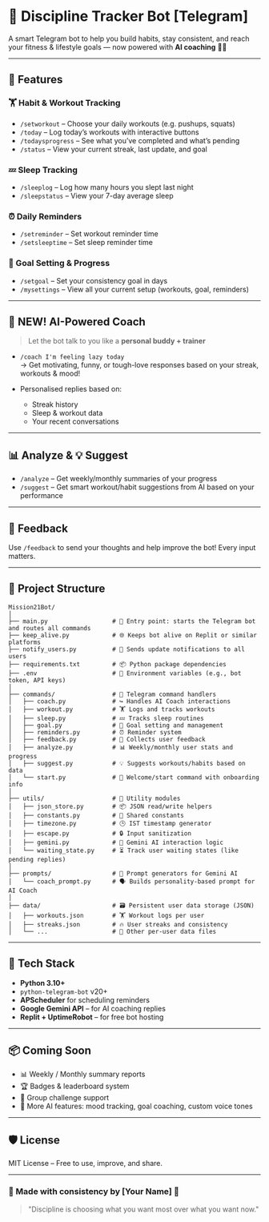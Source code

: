 # 🧠 Discipline Tracker Bot [Telegram]

A smart Telegram bot to help you build habits, stay consistent, and reach your fitness & lifestyle goals — now powered with **AI coaching** 💪🧠

---

## 🚀 Features

### 🏋️ Habit & Workout Tracking
- `/setworkout` – Choose your daily workouts (e.g. pushups, squats)
- `/today` – Log today’s workouts with interactive buttons
- `/todaysprogress` – See what you’ve completed and what’s pending
- `/status` – View your current streak, last update, and goal

### 💤 Sleep Tracking
- `/sleeplog` – Log how many hours you slept last night
- `/sleepstatus` – View your 7-day average sleep

### ⏰ Daily Reminders
- `/setreminder` – Set workout reminder time
- `/setsleeptime` – Set sleep reminder time

### 🎯 Goal Setting & Progress
- `/setgoal` – Set your consistency goal in days
- `/mysettings` – View all your current setup (workouts, goal, reminders)

---

## 🤖 NEW! AI-Powered Coach

> Let the bot talk to you like a **personal buddy + trainer**

- `/coach I'm feeling lazy today`  
  → Get motivating, funny, or tough-love responses based on your streak, workouts & mood!

- Personalised replies based on:
  - Streak history
  - Sleep & workout data
  - Your recent conversations

---

## 📊 Analyze & 💡 Suggest

- `/analyze` – Get weekly/monthly summaries of your progress
- `/suggest` – Get smart workout/habit suggestions from AI based on your performance

---

## 💬 Feedback
Use `/feedback` to send your thoughts and help improve the bot! Every input matters.

---

## 📁 Project Structure

```
Mission21Bot/
│
├── main.py                  # 🚀 Entry point: starts the Telegram bot and routes all commands
├── keep_alive.py            # 🌐 Keeps bot alive on Replit or similar platforms
├── notify_users.py          # 📢 Sends update notifications to all users
├── requirements.txt         # 📦 Python package dependencies
├── .env                     # 🔐 Environment variables (e.g., bot token, API keys)
│
├── commands/                # 💬 Telegram command handlers
│   ├── coach.py             # ↪️ Handles AI Coach interactions
│   ├── workout.py           # 🏋️ Logs and tracks workouts
│   ├── sleep.py             # 💤 Tracks sleep routines
│   ├── goal.py              # 🎯 Goal setting and management
│   ├── reminders.py         # ⏰ Reminder system
│   ├── feedback.py          # 📩 Collects user feedback
│   ├── analyze.py           # 📊 Weekly/monthly user stats and progress
│   ├── suggest.py           # 💡 Suggests workouts/habits based on data
│   └── start.py             # 👋 Welcome/start command with onboarding info
│
├── utils/                   # 🔧 Utility modules
│   ├── json_store.py        # 📦 JSON read/write helpers
│   ├── constants.py         # 📘 Shared constants
│   ├── timezone.py          # 🕒 IST timestamp generator
│   ├── escape.py            # 🔒 Input sanitization
│   ├── gemini.py            # 🤖 Gemini AI interaction logic
│   └── waiting_state.py     # ⏳ Track user waiting states (like pending replies)
│
├── prompts/                 # 🧠 Prompt generators for Gemini AI
│   └── coach_prompt.py      # 🗣️ Builds personality-based prompt for AI Coach
│
├── data/                    # 🗃️ Persistent user data storage (JSON)
│   ├── workouts.json        # 🏋️ Workout logs per user
│   ├── streaks.json         # 🔥 User streaks and consistency
│   └── ...                  # 📁 Other per-user data files
```

---

## 🔧 Tech Stack

- **Python 3.10+**
- `python-telegram-bot` v20+
- **APScheduler** for scheduling reminders
- **Google Gemini API** – for AI coaching replies
- **Replit + UptimeRobot** – for free bot hosting

---

## 📦 Coming Soon
- 📊 Weekly / Monthly summary reports
- 🏆 Badges & leaderboard system
- 🤝 Group challenge support
- 🧠 More AI features: mood tracking, goal coaching, custom voice tones

---

## 🛡️ License

MIT License – Free to use, improve, and share.

---

### 👤 Made with consistency by [Your Name] 🙌  
> "Discipline is choosing what you want most over what you want now."